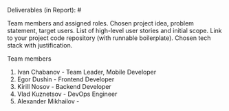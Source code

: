 Deliverables (in Report): #

Team members and assigned roles.
Chosen project idea, problem statement, target users.
List of high-level user stories and initial scope.
Link to your project code repository (with runnable boilerplate).
Chosen tech stack with justification.

Team members
1. Ivan Chabanov - Team Leader, Mobile Developer
2. Egor Dushin - Frontend Developer
3. Kirill Nosov	- Backend Developer
4. Vlad Kuznetsov - DevOps Engineer
5. Alexander Mikhailov - 